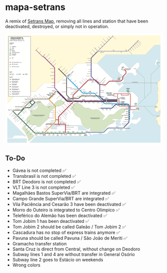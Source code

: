 # mapa-setrans
A remix of [Setrans Map](http://www.rio.rj.gov.br/web/pmus/mapa-da-rede-de-transportes), removing all lines and station that have been deactivated, destroyed, or simply not in operation.

![Original Setrans map](setrans-map.png)

## To-Do

- Gávea is not completed ✅
- Transbrasil is not completed ✅
- BRT Deodoro is not completed ✅
- VLT Line 3 is not completed ✅
- Magalhães Bastos SuperVia/BRT are integrated ✅
- Campo Grande SuperVia/BRT are integrated ✅
- Vila Paciência and Cesarão 3 have been deactivated ✅
- Morro do Outeiro is integrated to Centro Olímpico ✅
- Teleférico do Alemão has been deactivated ✅
- Tom Jobim 1 has been deactivated ✅
- Tom Jobim 2 should be called Galeão / Tom Jobim 2 ✅
- Cascadura has no stop of express trains anymore ✅
- Pavuna should be called Pavuna / São João de Meriti ✅
- Gramacho transfer station
- Santa Cruz is direct from Central, without change on Deodoro
- Subway lines 1 and 4 are without transfer in General Osório
- Subway line 2 goes to Estácio on weekends
- Wrong colors
